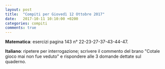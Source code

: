 ```yaml
---
layout: post
title:  "Compiti per Giovedì 12 Ottobre 2017"
date:   2017-10-11 10:10:00 +0200
categories: compiti
comments: true
---
```


**Matematica**: esercizi pagina 143 n° 22-23-27-37-43-44-47.

**Italiano**: ripetere per interrogazione; scrivere il commento del brano "Cotale gioco mai non fue veduto" e rispondere alle 3 domande dettate sul quaderno.